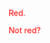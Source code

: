 <script src="https://code.jquery.com/jquery-3.2.1.min.js"></script>
<script src = "https://raw.githubusercontent.com/thingsinjars/jQuery-Scoped-CSS-plugin/master/jquery.scoped.js" type = "text/javascript"></script>

<script>
$().ready(function() {
	$.scoped();
	$.get("https://dev-rhodes.embark.com/embeddedProspects/form/rhodes/vca", function( data ) {
		console.log(data);
		console.log("hello");
		$("#inquiryForm").html(data);
	});
});
</script>
 
<div id="inquiryForm"></div>

<div>
	<style scoped>p {color: red;}</style>
	<p>Red.</p>
</div>
<p> Not red?</p>
<br />
